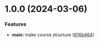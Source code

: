 # 1.0.0 (2024-03-06)


### Features

* **main:** make course structure ([976b464](https://github.com/fknorbutaev/os-intro/commit/976b4644ec6f1cfba746cf216a6045269110a700))



